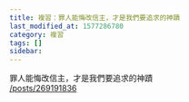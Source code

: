 ```yaml
---
title: 複習：罪人能悔改信主，才是我們要追求的神蹟
last_modified_at: 1577286780
category: 複習
tags: []
sidebar: 
---
```


<p>罪人能悔改信主，才是我們要追求的神蹟<br/>
<a href="/posts/269191836" target="_blank">/posts/269191836</a></p>
<p> </p>
